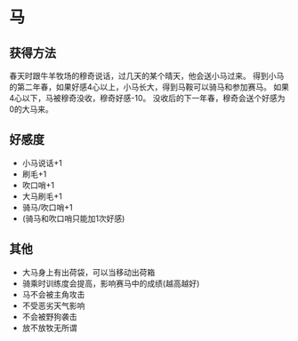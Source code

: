 # 马

## 获得方法

春天时跟牛羊牧场的穆奇说话，过几天的某个晴天，他会送小马过来。
得到小马的第二年春，如果好感4心以上，小马长大，得到马鞍可以骑马和参加赛马。
如果4心以下，马被穆奇没收，穆奇好感-10。
没收后的下一年春，穆奇会送个好感为0的大马来。

## 好感度

- 小马说话+1
- 刷毛+1
- 吹口哨+1
- 大马刷毛+1
- 骑马/吹口哨+1
- (骑马和吹口哨只能加1次好感)

## 其他

- 大马身上有出荷袋，可以当移动出荷箱
- 骑乘时训练度会提高，影响赛马中的成绩(越高越好)
- 马不会被主角攻击
- 不受恶劣天气影响
- 不会被野狗袭击
- 放不放牧无所谓
